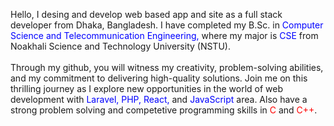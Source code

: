 <p>
Hello, I desing and develop web based app and site as a full stack developer from Dhaka, Bangladesh. I have completed my B.Sc. in <span style="color:blue;">Computer Science and Telecommunication Engineering,</span> where my major is <span style="color:blue;">CSE</span> from Noakhali Science and Technology University (NSTU). 
<br><br>
Through my github, you will witness my creativity, problem-solving abilities, and my commitment to delivering high-quality solutions. Join me on this thrilling journey as I explore new opportunities in the world of web development with <span style="color:blue;">Laravel, PHP, React,</span> and <span style="color:blue;"> JavaScript</span> area. Also have a strong problem solving and competetive programming skills in <span  style="color:red;"> C </span>and <span  style="color:red;"> C++</span>.<br> 
</p>
